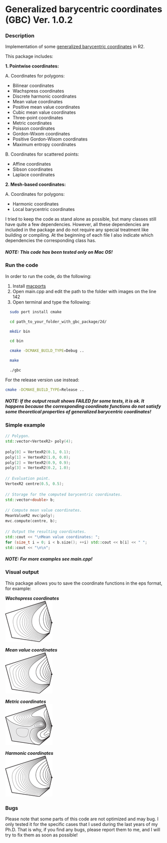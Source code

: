 # Generalized barycentric coordinates (GBC) Ver. 1.0.2

### Description

Implementation of some [generalized barycentric coordinates](http://www.inf.usi.ch/hormann/barycentric/index.html) in R2.

This package includes:

__1. Pointwise coordinates:__

A. Coordinates for polygons:
  * Bilinear coordinates
  * Wachspress coordinates
  * Discrete harmonic coordinates
  * Mean value coordinates
  * Positive mean value coordinates
  * Cubic mean value coordinates
  * Three-point coordinates
  * Metric coordinates
  * Poisson coordinates
  * Gordon-Wixom coordinates
  * Positive Gordon-Wixom coordinates
  * Maximum entropy coordinates
    
B. Coordinates for scattered points:
  * Affine coordinates
  * Sibson coordinates
  * Laplace coordinates

__2. Mesh-based coordinates:__

A. Coordinates for polygons:
  * Harmonic coordinates
  * Local barycentric coordinates

I tried to keep the code as stand alone as possible, but many classes still have quite a few dependencies. However, all these dependencies are included in the package and do not require any special treatment like building or compiling. At the beginning of each file I also indicate which dependencies the corresponding class has.

##### NOTE: This code has been tested only on Mac OS!

### Run the code

In order to run the code, do the following:

1. Install [macports](https://www.macports.org/install.php)
2. Open main.cpp and edit the path to the folder with images on the line 142
3. Open terminal and type the following:

```bash
  sudo port install cmake
```
```bash
  cd path_to_your_folder_with_gbc_package/2d/
```
```bash
  mkdir bin
```
```bash
  cd bin
```
```bash
  cmake -DCMAKE_BUILD_TYPE=Debug ..
```
```bash
  make
```
```bash
  ./gbc
```

For the release version use instead: 

```bash
cmake -DCMAKE_BUILD_TYPE=Release ..
```

##### NOTE: If the output result shows FAILED for some tests, it is ok. It happens because the corresponding coordinate functions do not satisfy some theoretical properties of generalized barycentric coordinates!

### Simple example

```C++
// Polygon.
std::vector<VertexR2> poly(4);

poly[0] = VertexR2(0.1, 0.1);
poly[1] = VertexR2(1.0, 0.0);
poly[2] = VertexR2(0.9, 0.9);
poly[3] = VertexR2(0.2, 1.0);

// Evaluation point.
VertexR2 centre(0.5, 0.5);

// Storage for the computed barycentric coordinates.
std::vector<double> b;

// Compute mean value coordinates.
MeanValueR2 mvc(poly);
mvc.compute(centre, b);

// Output the resulting coordinates.
std::cout << "\nMean value coordinates: ";
for (size_t i = 0; i < b.size(); ++i) std::cout << b[i] << " ";
std::cout << "\n\n";
```

##### NOTE: For more examples see main.cpp!

### Visual output

This package allows you to save the coordinate functions in the eps format, for example:

**_Wachspress coordinates_**  
![Wachspress coordinates](2d/examples/WachspressR2.png)

**_Mean value coordinates_**  
![Mean value coordinates](2d/examples/MeanValueR2.png)

**_Metric coordinates_**  
![Metric coordinates](2d/examples/MetricR2.png)

**_Harmonic coordinates_**  
![Harmonic coordinates](2d/examples/HarmonicR2.png)

### Bugs

Please note that some parts of this code are not optimized and may bug. I only tested it for the specific cases that I used during the last years of my Ph.D. That is why, if you find any bugs, please report them to me, and I will try to fix them as soon as possible!
